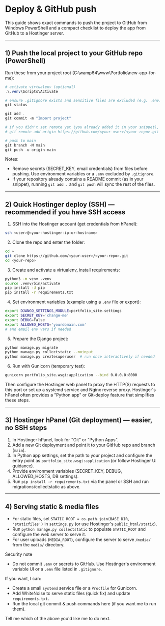 # Deploy & GitHub push

This guide shows exact commands to push the project to GitHub from Windows PowerShell and a compact checklist to deploy the app from GitHub to a Hostinger server.

---

## 1) Push the local project to your GitHub repo (PowerShell)

Run these from your project root (C:\wamp64\www\Portfolio\new-app-for-me):

```powershell
# activate virtualenv (optional)
.\.venv\Scripts\Activate

# ensure .gitignore exists and sensitive files are excluded (e.g. .env)
git status

git add .
git commit -m "Import project"

# if you didn't set remote yet (you already added it in your snippet), set it now:
# git remote add origin https://github.com/<your-user>/<your-repo>.git

# push to main
git branch -M main
git push -u origin main
```

Notes:
- Remove secrets (SECRET_KEY, email credentials) from files before pushing. Use environment variables or a `.env` excluded by `.gitignore`.
- If your repository already contains a README commit (as in your snippet), running `git add .` and `git push` will sync the rest of the files.

---

## 2) Quick Hostinger deploy (SSH) — recommended if you have SSH access

1. SSH into the Hostinger account (get credentials from hPanel):

```bash
ssh <user>@<your-hostinger-ip-or-hostname>
```

2. Clone the repo and enter the folder:

```bash
cd ~
git clone https://github.com/<your-user>/<your-repo>.git
cd <your-repo>
```

3. Create and activate a virtualenv, install requirements:

```bash
python3 -m venv .venv
source .venv/bin/activate
pip install -U pip
pip install -r requirements.txt
```

4. Set environment variables (example using a `.env` file or export):

```bash
export DJANGO_SETTINGS_MODULE=portfolio_site.settings
export SECRET_KEY='change-me'
export DEBUG=False
export ALLOWED_HOSTS='yourdomain.com'
# and email env vars if needed
```

5. Prepare the Django project:

```bash
python manage.py migrate
python manage.py collectstatic --noinput
python manage.py createsuperuser  # run once interactively if needed
```

6. Run with Gunicorn (temporary test):

```bash
gunicorn portfolio_site.wsgi:application --bind 0.0.0.0:8000
```

Then configure the Hostinger web panel to proxy the HTTP(S) requests to this port or set up a systemd service and Nginx reverse proxy. Hostinger's hPanel often provides a "Python app" or Git-deploy feature that simplifies these steps.

---

## 3) Hostinger hPanel (Git deployment) — easier, no SSH steps

1. In Hostinger hPanel, look for "Git" or "Python Apps".
2. Add a new Git deployment and point it to your GitHub repo and branch (`main`).
3. In Python app settings, set the path to your project and configure the entry point as `portfolio_site.wsgi:application` (or follow Hostinger UI guidance).
4. Provide environment variables (SECRET_KEY, DEBUG, ALLOWED_HOSTS, DB settings).
5. Run `pip install -r requirements.txt` via the panel or SSH and run migrations/collectstatic as above.

---

## 4) Serving static & media files

- For static files, set `STATIC_ROOT = os.path.join(BASE_DIR, 'staticfiles')` in `settings.py` (or use Hostinger's `public_html/static`).
- Run `python manage.py collectstatic` to populate `STATIC_ROOT` and configure the web server to serve it.
- For user uploads (`MEDIA_ROOT`), configure the server to serve `/media/` from the `media/` directory.

Security note

- Do not commit `.env` or secrets to GitHub. Use Hostinger's environment variable UI or a `.env` file listed in `.gitignore`.

If you want, I can:
- Create a small `systemd` service file or a `Procfile` for Gunicorn.
- Add WhiteNoise to serve static files (quick fix) and update `requirements.txt`.
- Run the local git commit & push commands here (if you want me to run them). 

Tell me which of the above you'd like me to do next.
